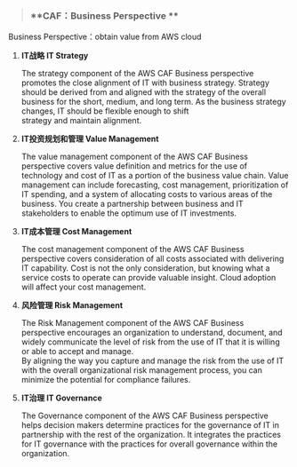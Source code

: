 > ### **CAF：Business Perspective **

Business Perspective：obtain value from AWS cloud

1. **IT战略 IT Strategy**

   The strategy component of the AWS CAF Business perspective promotes the close alignment of IT with business strategy. Strategy should be derived from and aligned with the strategy of the overall business for the short, medium, and long term. As the business strategy changes, IT should be flexible enough to shift  
   strategy and maintain alignment.

2. **IT投资规划和管理 Value Management**

   The value management component of the AWS CAF Business perspective covers value definition and metrics for the use of technology and cost of IT as a portion of the business value chain. Value management can include forecasting, cost management, prioritization of IT spending, and a system of allocating costs to various areas of the business. You create a partnership between business and IT stakeholders to enable the optimum use of IT investments.

3. **IT成本管理 Cost Management**

   The cost management component of the AWS CAF Business perspective covers consideration of all costs associated with delivering IT capability. Cost is not the only consideration, but knowing what a service costs to operate can provide valuable insight. Cloud adoption will affect your cost management.

4. **风险管理 Risk Management**

   The Risk Management component of the AWS CAF Business perspective encourages an organization to understand, document, and widely communicate the level of risk from the use of IT that it is willing or able to accept and manage.  
   By aligning the way you capture and manage the risk from the use of IT with the overall organizational risk management process, you can minimize the potential for compliance failures.

5. **IT治理 IT Governance**

   The Governance component of the AWS CAF Business perspective helps decision makers determine practices for the governance of IT in partnership with the rest of the organization. It integrates the practices for IT governance with the practices for overall governance within the organization.



